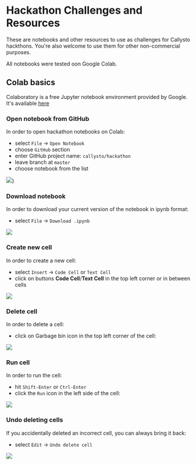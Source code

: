 # Hackathon Challenges and Resources

These are notebooks and other resources to use as challenges for Callysto hackthons. You're also welcome to use them for other non-commercial purposes.

All notebooks were tested oon Google Colab.

## Colab basics
Colaboratory is a free Jupyter notebook environment provided by Google.   
It's available [here](https://colab.research.google.com)

### Open notebook from GitHub

In order to open hackathon notebooks on Colab:  
- select `File` -> `Open Notebook`  
- choose `GitHub` section  
- enter GitHub project name: `callysto/hackathon`
- leave branch at `master`
- choose notebook from the list  

![](https://swift-yeg.cloud.cybera.ca:8080/v1/AUTH_d22d1e3f28be45209ba8f660295c84cf/hackaton/open_notebook.png))


### Download notebook

In order to download your current version of the notebook in ipynb format:

- select `File` -> `Download .ipynb`  

![](https://swift-yeg.cloud.cybera.ca:8080/v1/AUTH_d22d1e3f28be45209ba8f660295c84cf/hackaton/download_notebook.png)


### Create new cell

In order to create a new cell:
- select `Insert` -> `Code Cell`  or  `Text Cell`  
- click on buttons **Code Cell**/**Text Cell** in the top left corner or in between cells   

![](https://swift-yeg.cloud.cybera.ca:8080/v1/AUTH_d22d1e3f28be45209ba8f660295c84cf/hackaton/create_cell.png)

### Delete cell
In order to delete a cell:

 - click on Garbage bin icon in the top left  corner of the cell: 


![](https://swift-yeg.cloud.cybera.ca:8080/v1/AUTH_d22d1e3f28be45209ba8f660295c84cf/hackaton/delete_cell.png)

### Run cell
In order to run the cell:

 - hit `Shift-Enter`  or `Ctrl-Enter`
 - click the `Run` icon in the left side of the cell: 
 
 ![](https://swift-yeg.cloud.cybera.ca:8080/v1/AUTH_d22d1e3f28be45209ba8f660295c84cf/hackaton/run_cell.png)
 
 ### Undo deleting cells
 If you accidentally deleted an incorrect cell, you can always bring it back:
 - select `Edit` -> `Undo delete cell`
 
 ![](https://swift-yeg.cloud.cybera.ca:8080/v1/AUTH_d22d1e3f28be45209ba8f660295c84cf/hackaton/undo_cell.png)
 
